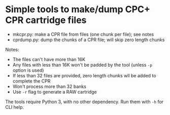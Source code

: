 # Simple tools to make/dump CPC+ CPR cartridge files

- mkcpr.py: make a CPR file from files (one chunk per file); see notes
- cprdump.py: dump the chunks of a CPR file; will skip zero length chunks

Notes:

- The files can't have more than 16K
- Any files with less than 16K won't be padded by the tool (unless `-p` option is used)
- If less than 32 files are provided, zero length chunks wll be added to complete the CPR
- Won't process more than 32 banks
- Use `-r` flag to generate a RAW cartridge

The tools require Python 3, with no other dependency. Run them with `-h` for CLI help.

